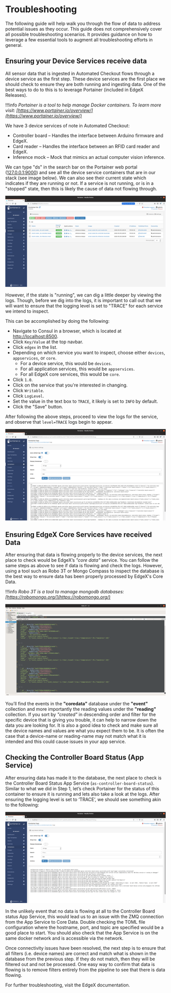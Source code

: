 # Troubleshooting

The following guide will help walk you through the flow of data to address potential issues as they occur. This guide does not comprehensively cover all possible troubleshooting scenarios. It provides guidance on how to leverage a few essential tools to augment all troubleshooting efforts in general.

## Ensuring your Device Services receive data

All sensor data that is ingested in Automated Checkout flows through a device service as the first step. These device services are the first place we should check to ensure they are both running and ingesting data. One of the best ways to do to this is to leverage Portainer (included in EdgeX Releases).

!!!info
    *Portainer is a tool to help manage Docker containers. To learn more visit: [https://www.portainer.io/overview/](https://www.portainer.io/overview/)*

We have 3 device services of note in Automated Checkout:

- Controller board – Handles the interface between Arduino firmware and EdgeX.
- Card reader – Handles the interface between an RFID card reader and EdgeX.
- Inference mock –  Mock that mimics an actual computer vision inference.

We can type "ds" in the search bar on the Portainer web portal ([127.0.0.1:9000](http://127.0.0.1:9000)) and see all the device service containers that are in our stack (see image below). We can also see their current state which indicates if they are running or not. If a service is not running, or is in a "stopped" state, then this is likely the cause of data not flowing through.

![Portainer Device Services](./images/portainer-device-services.png)

However, if the state is "running", we can dig a little deeper by viewing the logs. Though, before we dig into the logs, it is important to call out that we will want to ensure that the logging level is set to "TRACE" for each service we intend to inspect.

This can be accomplished by doing the following:

* Navigate to Consul in a browser, which is located at [http://localhost:8500](http://localhost:8500/).
* Click `Key/Value` at the top navbar.
* Click `edgex` in the list.
* Depending on which service you want to inspect, choose either `devices`, `appservices`, or `core`.
    * For a device service, this would be `devices`.
    * For all application services, this would be `appservices`.
    * For all EdgeX core services, this would be `core`.
* Click `1.0`.
* Click on the service that you're interested in changing.
* Click `Writable`.
* Click `LogLevel`.
* Set the value in the text box to `TRACE`, it likely is set to `INFO` by default.
* Click the "Save" button.

After following the above steps, proceed to view the logs for the service, and observe that `level=TRACE` logs begin to appear.

![Portainer Device Logs](./images/portainer-device-logs.png)

## Ensuring EdgeX Core Services have received Data

After ensuring that data is flowing properly to the device services, the next place to check would be EdgeX’s *"core data"* service. You can follow the same steps as above to see if data is flowing and check the logs. However, using a tool such as Robo 3T or Mongo Compass to inspect the database is the best way to ensure data has been properly processed by EdgeX's Core Data.

!!!info
    *Robo 3T is a tool to manage mongodb databases: [https://robomongo.org/](https://robomongo.org/)*

![MongoDB contents](./images/MongoDB-contents.png)

You’ll find the events in the **"coredata"** database under the **"event"** collection and more importantly the reading values under the **"reading"** collection. If you sort by *"created"* in descending order and filter for the specific device that is giving you trouble, it can help to narrow down the data you are looking for. It is also a good idea to check and make sure all the device names and values are what you expect them to be. It is often the case that a device-name or reading-name may not match what it is intended and this could cause issues in your app service.

## Checking the Controller Board Status (App Service)

After ensuring data has made it to the database, the next place to check is the Controller Board Status App Service (`as-controller-board-status`). Similar to what we did in Step 1, let’s check Portainer for the status of this container to ensure it is running and lets also take a look at the logs. After ensuring the logging level is set to ‘TRACE’, we should see something akin to the following:

![Portainer as-controller-board-status](./images/as-controller-board-status.png)

In the unlikely event that no data is flowing at all to the Controller Board status App Service, this would lead us to an issue with the ZMQ connection from the App Service to Core Data. Double checking the TOML file configuration where the hostname, port, and topic are specified would be a good place to start. You should also check that the App Service is on the same docker network and is accessible via the network.

Once connectivity issues have been resolved, the next step is to ensure that all filters (i.e. device names) are correct and match what is shown in the database from the previous step. If they do not match, then they will be filtered out and not be processed. One easy way to confirm that data is flowing is to remove filters entirely from the pipeline to see that there is data flowing.

For further troubleshooting, visit the EdgeX documentation.
